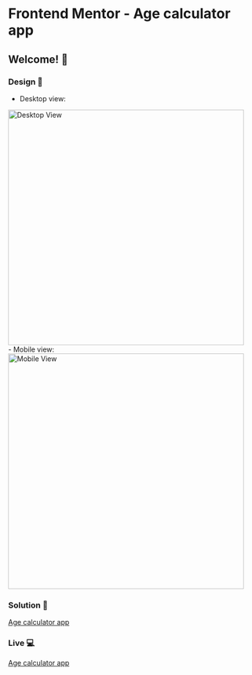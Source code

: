 # Frontend Mentor - Age calculator app

## Welcome! 👋

### Design 🎨
- Desktop view:
<img src="https://res.cloudinary.com/dz209s6jk/image/upload/f_auto,q_auto,w_900/Screenshots/imver9ne38zckxguxvqa.jpg" alt="Desktop View" height="480px"/>
<br />
- Mobile view:
<img src="https://i.ibb.co/f1C06z3/screencapture-age-calculator-5e5y-onrender-2023-06-27-01-09-13.png" alt="Mobile View" height="480px"/>




### Solution 🌳
[Age calculator app](https://www.frontendmentor.io/solutions/responsive-and-mobilefirst-age-calculator-app--AEZTvbdCe)

### Live 💻
[Age calculator app](https://age-calculator-5e5y.onrender.com/)
